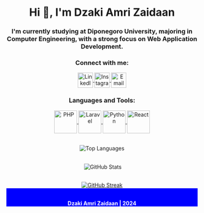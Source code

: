 <h1 align="center">Hi 👋, I'm Dzaki Amri Zaidaan</h1>
<h3 align="center">I'm currently studying at Diponegoro University, majoring in Computer Engineering, with a strong focus on Web Application Development.</h3>

<h3 align="center">Connect with me:</h3>
<p align="center">
  <a href="https://www.linkedin.com/in/dzakiamriz/" target="_blank">
    <img align="center" src="https://upload.wikimedia.org/wikipedia/commons/e/e9/Linkedin_icon.svg" alt="LinkedIn" height="40" width="40" />
  </a>
  <a href="https://www.instagram.com/dzakiamriz_" target="_blank">
    <img align="center" src="https://upload.wikimedia.org/wikipedia/commons/9/95/Instagram_logo_2022.svg" alt="Instagram" height="40" width="40" />
  </a>
  <a href="mailto:dzakiamriz12@gmail.com" target="_blank">
    <img align="center" src="https://upload.wikimedia.org/wikipedia/commons/4/43/Email_Logo_Icon_2.svg" alt="Email" height="40" width="40" />
  </a>
</p>

<h3 align="center">Languages and Tools:</h3>
<p align="center">
  <a href="#" target="__blank">
    <img align="center" src="https://upload.wikimedia.org/wikipedia/commons/a/a4/PHP_logo.svg" alt="PHP" height="60" width="60" />
  </a>
  <a href="#" target="__blank">
    <img align="center" src="https://upload.wikimedia.org/wikipedia/commons/9/9a/Laravel.svg" alt="Laravel" height="60" width="60" />
  </a>
  <a href="#" target="__blank">
    <img align="center" src="https://upload.wikimedia.org/wikipedia/commons/c/c3/Python-logo-notext.svg" alt="Python" height="60" width="60" />
  </a>
  <a href="#" target="__blank">
    <img align="center" src="https://upload.wikimedia.org/wikipedia/commons/a/a7/React-icon.svg" alt="React" height="60" width="60" />
  </a>
</p>

<div align="center">
  <br/>
  <img align="center" src="https://github-readme-stats-eight-theta.vercel.app/api/top-langs?username=Dzakiamriz22&show_icons=true&locale=en&layout=compact&theme=tokyonight" alt="Top Languages" />
</div>

<p align="center">
  <br/>
  &nbsp;<img align="center" src="https://github-readme-stats-eight-theta.vercel.app/api?username=Dzakiamriz22&show_icons=true&locale=en&theme=tokyonight" alt="GitHub Stats" />
</p>

<div align="center">
  <br/>
  <a href="https://github.com/Dzakiamriz22">
    <img src="https://github-readme-streak-stats.herokuapp.com?user=Dzakiamriz22&theme=dark&hide_border=true&border_radius=5&date_format=M%20j%5B%2C%20Y%5D" alt="GitHub Streak" />
  </a>
</div>

<div align="center" style="color: white; background-color: blue; font-weight: bold;">
  <br/>
  <p>Dzaki Amri Zaidaan | 2024</p>
</div>
